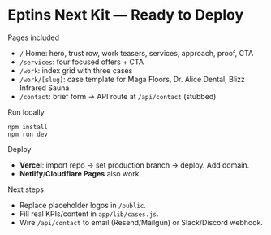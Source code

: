 
# Eptins Next Kit — Ready to Deploy

Pages included
- `/` Home: hero, trust row, work teasers, services, approach, proof, CTA
- `/services`: four focused offers + CTA
- `/work`: index grid with three cases
- `/work/[slug]`: case template for Maga Floors, Dr. Alice Dental, Blizz Infrared Sauna
- `/contact`: brief form → API route at `/api/contact` (stubbed)

Run locally
```
npm install
npm run dev
```

Deploy
- **Vercel**: import repo → set production branch → deploy. Add domain.
- **Netlify**/**Cloudflare Pages** also work.

Next steps
- Replace placeholder logos in `/public`.
- Fill real KPIs/content in `app/lib/cases.js`.
- Wire `/api/contact` to email (Resend/Mailgun) or Slack/Discord webhook.
